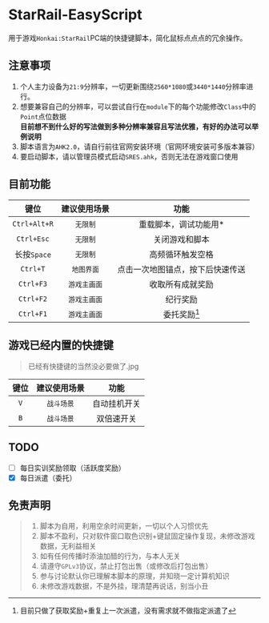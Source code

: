 # StarRail-EasyScript
用于游戏`Honkai:StarRail`PC端的快捷键脚本，简化鼠标点点点的冗余操作。

## 注意事项
1. 个人主力设备为`21:9`分辨率，一切更新围绕`2560*1080`或`3440*1440`分辨率进行。
2. 想要兼容自己的分辨率，可以尝试自行在`module`下的每个功能修改`Class`中的`Point`点位数据
   <br>
   **目前想不到什么好的写法做到多种分辨率兼容且写法优雅，有好的办法可以举例说明**
3. 脚本语言为`AHK2.0`，请自行前往官网安装环境（官网环境安装可多版本兼容）
4. 要启动脚本，请以管理员模式启动`SRES.ahk`，否则无法在游戏窗口使用

## 目前功能
|     键位     | 建议使用场景 |               功能               |
| :----------: | :----------: | :------------------------------: |
| `Ctrl+Alt+R` |   `无限制`   |      重载脚本，调试功能用*       |
|  `Ctrl+Esc`  |   `无限制`   |          关闭游戏和脚本          |
| 长按`Space`  |   `无限制`   |         高频循环触发空格         |
|   `Ctrl+T`   |  `地图界面`  | 点击一次地图锚点，按下后快速传送 |
|  `Ctrl+F3`   | `游戏主画面` |         收取所有成就奖励         |
|  `Ctrl+F2`   | `游戏主画面` |             纪行奖励             |
|  `Ctrl+F1`   | `游戏主画面` |           委托奖励[^1]           |

[^1]: 目前只做了获取奖励+重复上一次派遣，没有需求就不做指定派遣了


## 游戏已经内置的快捷键
> 已经有快捷键的当然没必要做了.jpg

| 键位  | 建议使用场景 |     功能     |
| :---: | :----------: | :----------: |
|  `V`  |  `战斗场景`  | 自动挂机开关 |
|  `B`  |  `战斗场景`  |  双倍速开关  |


## TODO
- [ ] 每日实训奖励领取（活跃度奖励）
- [x] 每日派遣（委托）

## 免责声明
> 1. 脚本为自用，利用空余时间更新，一切以个人习惯优先
> 2. 脚本不盈利，只对软件窗口取色识别+键鼠固定操作复现，未修改游戏数据，无利益相关
> 3. 如有任何传播时添油加醋的行为，与本人无关
> 4. 请遵守`GPLv3`协议，禁止打包出售（或修改后打包出售）
> 5. 参与讨论默认你已理解本脚本的原理，并知晓一定计算机知识
> 6. 未修改游戏数据，不是外挂，理清楚再说话，别当小丑